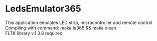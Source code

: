# LedsEmulator365
This application emulates LED strip, microcontroller and remote control <br /> 
Compiling with command: make le365 && make clean <br /> 
FLTK library v.1.3.8 required <br />
